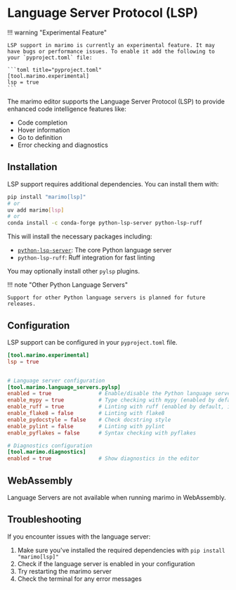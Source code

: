 # Language Server Protocol (LSP)

!!! warning "Experimental Feature"

    LSP support in marimo is currently an experimental feature. It may have bugs or performance issues. To enable it add the following to your `pyproject.toml` file:

    ```toml title="pyproject.toml"
    [tool.marimo.experimental]
    lsp = true
    ```

The marimo editor supports the Language Server Protocol (LSP) to provide enhanced code intelligence features like:

- Code completion
- Hover information
- Go to definition
- Error checking and diagnostics

## Installation

LSP support requires additional dependencies. You can install them with:

```bash
pip install "marimo[lsp]"
# or
uv add marimo[lsp]
# or
conda install -c conda-forge python-lsp-server python-lsp-ruff
```

This will install the necessary packages including:

- [`python-lsp-server`](https://github.com/python-lsp/python-lsp-server): The core Python language server
- `python-lsp-ruff`: Ruff integration for fast linting

You may optionally install other `pylsp` plugins.

!!! note "Other Python Language Servers"

    Support for other Python language servers is planned for future releases.

## Configuration

LSP support can be configured in your `pyproject.toml` file.

```toml title="pyproject.toml"
[tool.marimo.experimental]
lsp = true
```

```toml title="pyproject.toml"

# Language server configuration
[tool.marimo.language_servers.pylsp]
enabled = true               # Enable/disable the Python language server
enable_mypy = true           # Type checking with mypy (enabled by default, if installed)
enable_ruff = true           # Linting with ruff (enabled by default, if installed)
enable_flake8 = false        # Linting with flake8
enable_pydocstyle = false    # Check docstring style
enable_pylint = false        # Linting with pylint
enable_pyflakes = false      # Syntax checking with pyflakes

# Diagnostics configuration
[tool.marimo.diagnostics]
enabled = true               # Show diagnostics in the editor
```

## WebAssembly

Language Servers are not available when running marimo in WebAssembly.

## Troubleshooting

If you encounter issues with the language server:

1. Make sure you've installed the required dependencies with `pip install "marimo[lsp]"`
2. Check if the language server is enabled in your configuration
3. Try restarting the marimo server
4. Check the terminal for any error messages
